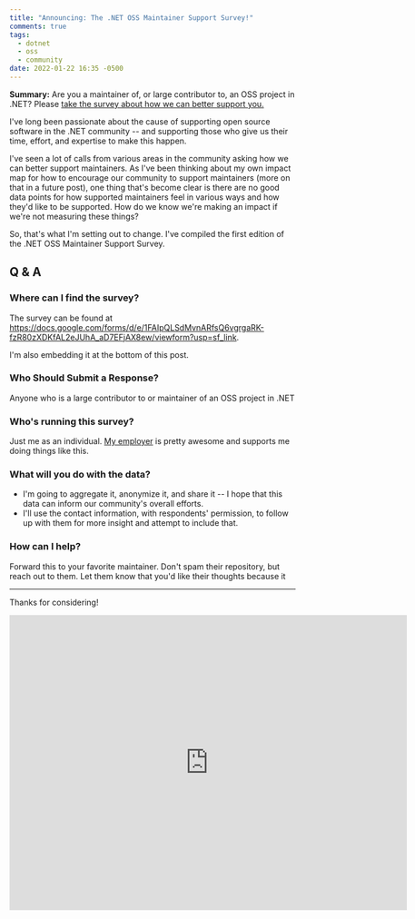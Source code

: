 ```yaml
---
title: "Announcing: The .NET OSS Maintainer Support Survey!"
comments: true
tags:
  - dotnet
  - oss
  - community
date: 2022-01-22 16:35 -0500
---
```

**Summary:** Are you a maintainer of, or large contributor to, an OSS project in .NET? Please [take the survey about how we can better support you.](https://docs.google.com/forms/d/e/1FAIpQLSdMvnARfsQ6vgrgaRK-fzR80zXDKfAL2eJUhA_aD7EFjAX8ew/viewform?usp=sf_link)

I've long been passionate about the cause of supporting open source software in the .NET 
community -- and supporting those who give us their time, effort, and expertise to make this happen.

I've seen a lot of calls from various areas in the community asking how we can better support maintainers. As I've been thinking about my own impact map for how to encourage our community to support maintainers (more on that in a future post), one thing that's become clear is there are no good data points for how supported maintainers feel in various ways and how they'd like to be supported. How do we know we're making an impact if we're not measuring these things?

So, that's what I'm setting out to change. I've compiled the first edition of the .NET OSS Maintainer Support Survey. 

## Q & A

### Where can I find the survey?

The survey can be found at <https://docs.google.com/forms/d/e/1FAIpQLSdMvnARfsQ6vgrgaRK-fzR80zXDKfAL2eJUhA_aD7EFjAX8ew/viewform?usp=sf_link>. 

I'm also embedding it at the bottom of this post. 

### Who Should Submit a Response?

Anyone who is a large contributor to or maintainer of an OSS project in .NET

### Who's running this survey?

Just me as an individual. [My employer](https://excella.com) is pretty awesome and supports me doing things like this.

### What will you do with the data?

* I'm going to aggregate it, anonymize it, and share it -- I hope that this data can inform our community's overall efforts.
*  I'll use the contact information, with respondents' permission, to follow up with them for more insight and attempt to include that.

### How can I help?

Forward this to your favorite maintainer. Don't spam their repository, but reach out to them. Let them know that you'd like their thoughts because it 

___

Thanks for considering!

<iframe src="https://docs.google.com/forms/d/e/1FAIpQLSdMvnARfsQ6vgrgaRK-fzR80zXDKfAL2eJUhA_aD7EFjAX8ew/viewform?embedded=true" width="700" height="520" frameborder="0" marginheight="0" marginwidth="0">Loading…</iframe>
